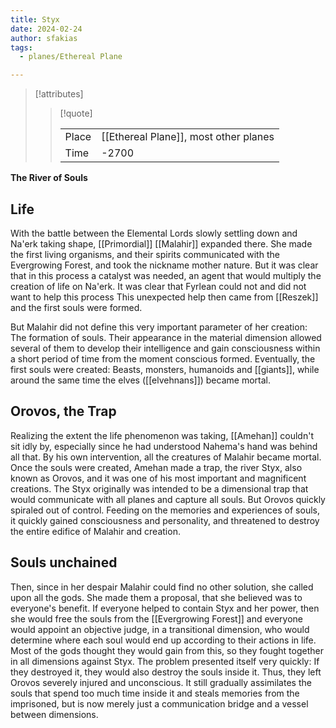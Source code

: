 ```yaml
---
title: Styx
date: 2024-02-24
author: sfakias
tags:
  - planes/Ethereal Plane

---
```

> [!attributes]
> 
> > [!quote]
> >
> > | | |
> > | --- | --- |
> > | Place | [[Ethereal Plane]], most other planes |
> > | Time | -2700 |

**The River of Souls**

## Life

With the battle between the Elemental Lords slowly settling down and Na'erk taking shape, [[Primordial]] [[Malahir]] expanded there. She made the first living organisms, and their spirits communicated with the Evergrowing Forest, and took the nickname mother nature. But it was clear that in this process a catalyst was needed, an agent that would multiply the creation of life on Na'erk. It was clear that Fyrlean could not and did not want to help this process This unexpected help then came from [[Reszek]] and the first souls were formed.

But Malahir did not define this very important parameter of her creation: The formation of souls. Their appearance in the material dimension allowed several of them to develop their intelligence and gain consciousness within a short period of time from the moment conscious formed. Eventually, the first souls were created: Beasts, monsters, humanoids and [[giants]], while around the same time the elves ([[elvehnans]]) became mortal.

## Orovos, the Trap

Realizing the extent the life phenomenon was taking, [[Amehan]] couldn't sit idly by, especially since he had understood Nahema's hand was behind all that. By his own intervention, all the creatures of Malahir became mortal. Once the souls were created, Amehan made a trap, the river Styx, also known as Orovos, and it was one of his most important and magnificent creations. The Styx originally was intended to be a dimensional trap that would communicate with all planes and capture all souls. But Orovos quickly spiraled out of control. Feeding on the memories and experiences of souls, it quickly gained consciousness and personality, and threatened to destroy the entire edifice of Malahir and creation.

## Souls unchained

Then, since in her despair Malahir could find no other solution, she called upon all the gods. She made them a proposal, that she believed was to everyone's benefit. If everyone helped to contain Styx and her power, then she would free the souls from the [[Evergrowing Forest]] and everyone would appoint an objective judge, in a transitional dimension, who would determine where each soul would end up according to their actions in life. Most of the gods thought they would gain from this, so they fought together in all dimensions against Styx. The problem presented itself very quickly: If they destroyed it, they would also destroy the souls inside it. Thus, they left Orovos severely injured and unconscious. It still gradually assimilates the souls that spend too much time inside it and steals memories from the imprisoned, but is now merely just a communication bridge and a vessel between dimensions.